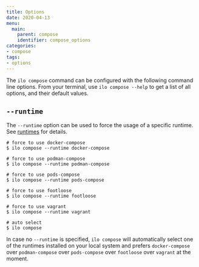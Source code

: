 ```yaml
---
title: Options
date: 2020-04-13
menu:
  main:
    parent: compose
    identifier: compose_options
categories:
- compose
tags:
- options
---
```


The `ilo compose` command can be configured with the following command line options. From your terminal, use `ilo compose --help` to get a list of all options, and their default values.

## `--runtime`

The `--runtime` option can be used to force the usage of a specific runtime. See [runtimes](./runtimes) for details.

```shell script
# force to use docker-compose
$ ilo compose --runtime docker-compose

# force to use podman-compose
$ ilo compose --runtime podman-compose

# force to use pods-compose
$ ilo compose --runtime pods-compose

# force to use footloose
$ ilo compose --runtime footloose

# force to use vagrant
$ ilo compose --runtime vagrant

# auto select
$ ilo compose
```

In case no `--runtime` is specified, `ilo compose` will automatically select one of the runtimes installed on your local system and prefers `docker-compose` over `podman-compose` over `pods-compose` over `footloose` over `vagrant` at the moment.
